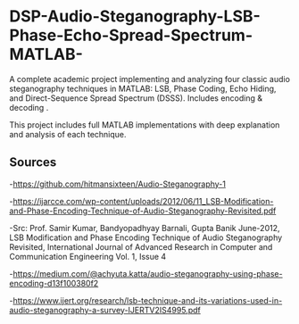 # DSP-Audio-Steganography-LSB-Phase-Echo-Spread-Spectrum-MATLAB-
A complete academic project implementing and analyzing four classic audio steganography techniques in MATLAB: LSB, Phase Coding, Echo Hiding, and Direct-Sequence Spread Spectrum (DSSS). Includes encoding &amp; decoding .

This project includes full MATLAB implementations with deep explanation and analysis of each technique.


## Sources  

-https://github.com/hitmansixteen/Audio-Steganography-1

-https://ijarcce.com/wp-content/uploads/2012/06/11_LSB-Modification-and-Phase-Encoding-Technique-of-Audio-Steganography-Revisited.pdf

-Src: Prof. Samir Kumar, Bandyopadhyay Barnali, Gupta Banik June-2012, LSB Modification and Phase Encoding Technique of Audio Steganography Revisited, International Journal of Advanced Research in Computer and Communication Engineering Vol. 1, Issue 4

-https://medium.com/@achyuta.katta/audio-steganography-using-phase-encoding-d13f100380f2

-https://www.ijert.org/research/lsb-technique-and-its-variations-used-in-audio-steganography-a-survey-IJERTV2IS4995.pdf


